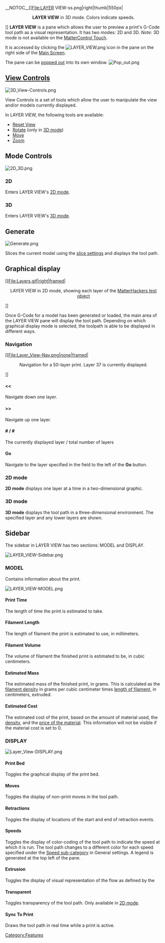 \_\_NOTOC\_\_\[\[<File:LAYER> VIEW-ss.png|right|thumb|550px|

<center>

**LAYER VIEW** in 3D mode. Colors indicate speeds.

</center>

\]\] **LAYER VIEW** is a pane which allows the user to preview a print's
G-Code tool path as a visual representation. It has two modes: 2D and
3D. *Note*: 3D mode is not available on the [MatterControl
Touch](mattercontrol-touch.md).

It is accessed by clicking the ![LAYER\_VIEW.png](http://wiki.mattercontrol.com/images/b/b2/LAYER_VIEW.png
"LAYER_VIEW.png") icon in the pane on the right side of the [Main
Screen](main-screen.md).

The pane can be [popped out](pop-out.md) into its own window.
![Pop\_out.png](http://wiki.mattercontrol.com/images/7/74/Pop_out.png "Pop_out.png")

## [View Controls](view-controls.md)

![3D\_View-Controls.png](http://wiki.mattercontrol.com/images/7/7c/3D_View-Controls.png "3D_View-Controls.png")

View Controls is a set of tools which allow the user to manipulate the
view and/or models currently displayed.

In LAYER VIEW, the following tools are available:

  - [Reset View](view-controls#Reset_View)
  - [Rotate](view-controls#Rotate) (only in [3D
    mode](#3D))
  - [Move](view-controls#Move)
  - [Zoom](view-controls#Zoom)

## Mode Controls

![2D\_3D.png](http://wiki.mattercontrol.com/images/a/a7/2D_3D.png "2D_3D.png")

### 2D

Enters LAYER VIEW's [2D mode](#2D_mode).

### 3D

Enters LAYER VIEW's [3D mode](#3D_mode).

## Generate

![Generate.png](http://wiki.mattercontrol.com/images/6/63/Generate.png "Generate.png")

Slices the current model using the [slice settings](settings)
and displays the tool path.

## Graphical display

\[\[[File:Layers.gif|right|framed](File:Layers.gif%7Cright%7Cframed)|

<center>

LAYER VIEW in 2D mode, showing each layer of the [MatterHackers test
object](:file:mhobject.stl)

</center>

\]\]

Once G-Code for a model has been generated or loaded, the main area of
the LAYER VIEW pane will display the tool path. Depending on which
graphical display mode is selected, the toolpath is able to be displayed
in different
ways.

### Navigation

\[\[[File:Layer\_View-Nav.png|none|framed](File:Layer_View-Nav.png%7Cnone%7Cframed)|

<center>

Navigation for a 50-layer print. Layer 37 is currently displayed.

</center>

\]\]

#### \<\<

Navigate down one layer.

#### \>\>

Navigate up one layer.

#### \# / \#

The currently displayed layer / total number of layers

#### Go

Navigate to the layer specified in the field to the left of the **Go**
button.

### 2D mode

**2D mode** displays one layer at a time in a two-dimensional graphic.

### 3D mode

**3D mode** displays the tool path in a three-dimensional environment.
The specified layer and any lower layers are shown.

## Sidebar

The sidebar in LAYER VIEW has two sections: MODEL and DISPLAY.

![LAYER\_VIEW-Sidebar.png](http://wiki.mattercontrol.com/images/c/c5/LAYER_VIEW-Sidebar.png
"LAYER_VIEW-Sidebar.png")

### MODEL

Contains information about the print.

![LAYER\_VIEW-MODEL.png](http://wiki.mattercontrol.com/images/f/f7/LAYER_VIEW-MODEL.png "LAYER_VIEW-MODEL.png")

#### Print Time

The length of time the print is estimated to take.

#### Filament Length

The length of filament the print is estimated to use, in millimeters.

#### Filament Volume

The volume of filament the finished print is estimated to be, in cubic
centimeters.

#### Estimated Mass

The estimated mass of the finished print, in grams. This is calculated
as the [filament
density](settings/filament/material/properties/density) in
grams per cubic centimeter times [length of
filament](layer-view#Filament_Length), in centimeters,
extruded.

#### Estimated Cost

The estimated cost of the print, based on the amount of material used,
the [density](settings/filament/material/properties/density),
and the [price of the
material](settings/filament/material/properties/cost). This
information will not be visible if the material cost is set to 0.

### DISPLAY

![Layer\_View-DISPLAY.png](http://wiki.mattercontrol.com/images/0/05/LAYER_VIEW-DISPLAY.png
"Layer_View-DISPLAY.png")

#### Print Bed

Toggles the graphical display of the print bed.

#### Moves

Toggles the display of non-print moves in the tool path.

#### Retractions

Toggles the display of locations of the start and end of retraction
events.

#### Speeds

Toggles the display of color-coding of the tool path to indicate the
speed at which it is run. The tool path changes to a different color for
each speed specified under the [Speed
sub-category](settings/general/speed) in General settings. A
legend is generated at the top left of the pane.

#### Extrusion

Toggles the display of visual representation of the flow as defined by
the

#### Transparent

Toggles transparency of the tool path. Only available in [2D
mode](#2D_mode).

#### Sync To Print

Draws the tool path in real time while a print is active.

[Category:Features](category:features)
